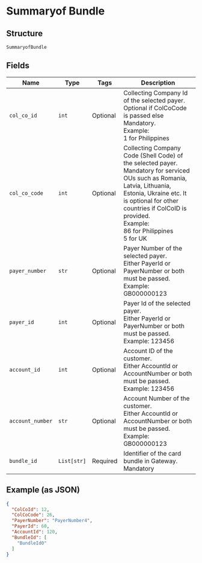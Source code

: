 
# Summaryof Bundle

## Structure

`SummaryofBundle`

## Fields

| Name | Type | Tags | Description |
|  --- | --- | --- | --- |
| `col_co_id` | `int` | Optional | Collecting Company Id of the selected payer.<br>Optional if ColCoCode is passed else Mandatory.<br>Example:<br>1 for Philippines |
| `col_co_code` | `int` | Optional | Collecting Company Code (Shell Code) of the selected payer.<br>Mandatory for serviced OUs such as Romania, Latvia, Lithuania, Estonia, Ukraine etc. It is optional for other countries if ColCoID is provided.<br>Example:<br>86 for Philippines<br>5 for UK |
| `payer_number` | `str` | Optional | Payer Number of the selected payer.<br>Either PayerId or PayerNumber or both must be passed.<br>Example: GB000000123 |
| `payer_id` | `int` | Optional | Payer Id of the selected payer.<br>Either PayerId or PayerNumber or both must be passed.<br>Example: 123456 |
| `account_id` | `int` | Optional | Account ID of the customer.<br>Either AccountId or AccountNumber or both must be passed.<br>Example: 123456 |
| `account_number` | `str` | Optional | Account Number of the customer.<br>Either AccountId or AccountNumber or both must be passed.<br>Example: GB000000123 |
| `bundle_id` | `List[str]` | Required | Identifier of the card bundle in Gateway.<br>Mandatory |

## Example (as JSON)

```json
{
  "ColCoId": 12,
  "ColCoCode": 26,
  "PayerNumber": "PayerNumber4",
  "PayerId": 60,
  "AccountId": 120,
  "BundleId": [
    "BundleId0"
  ]
}
```

